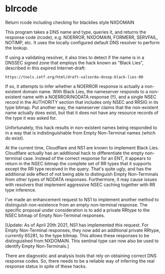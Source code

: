 # blrcode
Return rcode including checking for blacklies style NXDOMAIN

This program takes a DNS name and type, queries it, and returns
the response code (rcode), e.g. NOERROR, NXDOMAIN, FORMERR,
SERVFAIL, NOTIMP, etc. It uses the locally configured default
DNS resolver to perform the lookup.

If using a validating resolver, it also tries to detect if the
name is in a DNSSEC signed zone that employs the hack known as
"Black Lies", described in this expired Internet-draft:

    https://tools.ietf.org/html/draft-valsorda-dnsop-black-lies-00

If so, it attempts to infer whether a NOERROR response is actually
a non-existent domain name. With Black Lies, the nameserver responds
to a non-existent name with a NOERROR/NODATA response (!!), and a
single NSEC record in the AUTHORITY section that includes only
NSEC and RRSIG in its type bitmap. Put another way, the nameserver
claims that the non-existent name actually does exist, but that it
does not have any resource records of the type it was asked for.

Unfortunately, this hack results in non-existent names being
responded to in a way that is indistinguishable from Empty
Non-Terminal names (which do exist).

At the current time, Cloudflare and NS1 are known to implement
Black Lies. Cloudflare actually has an additional hack to differentiate
the empty non-terminal case. Instead of the correct response for an
ENT, it appears to return in the NSEC bitmap the complete set of RR types
that it supports except the RR type received in the query. That's quite
ugly, and has the additional side effect of not being able to distinguish
Empty Non-Terminals from other types of NODATA responses. Furthermore, it
may cause issues with resolvers that implement aggressive NSEC caching
together with RR type inference.

I've made an enhancement request to NS1 to implement another method
to distinguish non-existence from an empty non-terminal response. The
specific proposal under consideration is to add a private RRtype to the
NSEC bitmap of Empty Non-Terminal responses.

[Update: As of April 20th 2021, NS1 has implemented this request.
For Empty Non-Terminal responses, they now add an additional private
RRtype, currently 65281, to the type bitmap. This allows these responses
to be distinguished from NXDOMAIN. This sentinal type can now also be
used to identify Empty Non-Terminals.]

There are diagnostic and analysis tools that rely on obtaining
correct DNS response codes. So, there needs to be a reliable way
of inferring the real response status in spite of these hacks.

